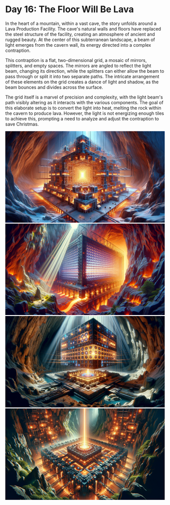 # Day 16: The Floor Will Be Lava

In the heart of a mountain, within a vast cave, the story unfolds around a Lava Production Facility. The cave's natural
walls and floors have replaced the steel structure of the facility, creating an atmosphere of ancient and rugged beauty.
At the center of this subterranean landscape, a beam of light emerges from the cavern wall, its energy directed into a
complex contraption.

This contraption is a flat, two-dimensional grid, a mosaic of mirrors, splitters, and empty spaces. The mirrors are
angled to reflect the light beam, changing its direction, while the splitters can either allow the beam to pass through
or split it into two separate paths. The intricate arrangement of these elements on the grid creates a dance of light
and shadow, as the beam bounces and divides across the surface.

The grid itself is a marvel of precision and complexity, with the light beam's path visibly altering as it interacts
with the various components. The goal of this elaborate setup is to convert the light into heat, melting the rock within
the cavern to produce lava. However, the light is not energizing enough tiles to achieve this, prompting a need to
analyze and adjust the contraption to save Christmas.

![img_01.png](img_01.png)
![img_02.png](img_02.png)
![img_03.png](img_03.png)
![img_04.png](img_04.png)